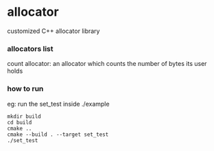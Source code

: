 # allocator
customized C++ allocator library

### allocators list
count allocator: an allocator which counts the number of bytes its user holds

### how to run
eg: run the set_test inside ./example
```
mkdir build
cd build
cmake .. 
cmake --build . --target set_test
./set_test
```

